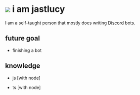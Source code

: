 # <img src="https://cdn.discordapp.com/emojis/820183020840550420.gif?v=1&size=32" /> i am jastlucy

I am a self-taught person that mostly does writing [Discord](https://discord.com) bots.

## future goal

- finishing a bot 



## knowledge

- js [with node]

- ts [with node]
